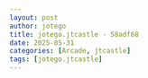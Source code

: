 ```yaml
---
layout: post
author: jotego
title: jotego.jtcastle - 58adf68
date: 2025-05-31
categories: [Arcade, jtcastle]
tags: [jotego.jtcastle]
---
```


